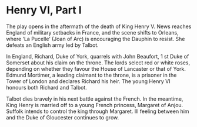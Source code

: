 <!-- ======================================================================
--- Search engine
title:          Henry VI, Part I
keywords:       Henry VI, part, history
description:    Henry VI, Part I by William Shakespeare.
--- Menu system
order:          40
text:           Henry VI, Part I
hidden:         false
umbel:          false
--- Page properties
id:             
document:       
layout:         layout-2-left
$-left:         play-list
searchable:     true
======================================================================= -->

# Henry VI, Part I

The play opens in the aftermath of the death of King Henry V. News reaches
England of military setbacks in France, and the scene shifts to Orleans, where
‘La Pucelle’ (Joan of Arc) is encouraging the Dauphin to resist. She defeats an
English army led by Talbot.

In England, Richard, Duke of York, quarrels with John Beaufort, 1 st Duke of
Somerset about his claim on the throne. The lords select red or white roses,
depending on whether they favour the House of Lancaster or that of York. Edmund
Mortimer, a leading claimant to the throne, is a prisoner in the Tower of London
and declares Richard his heir. The young Henry VI honours both Richard and Talbot.

Talbot dies bravely in his next battle against the French. In the meantime, King
Henry is married off to a young French princess, Margaret of Anjou. Suffolk
intends to control the king through Margaret. Ill feeling between him and the
Duke of Gloucester continues to grow.

<!--This play ends without a resolution, and is-->